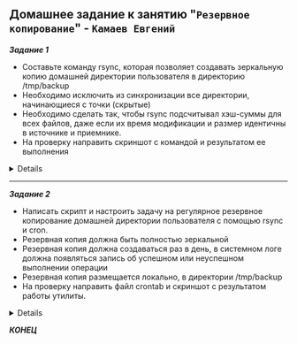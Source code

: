 ## Домашнее задание к занятию "`Резервное копирование`" - `Камаев Евгений`

***Задание 1***

* Составьте команду rsync, которая позволяет создавать зеркальную копию домашней директории пользователя в директорию /tmp/backup
* Необходимо исключить из синхронизации все директории, начинающиеся с точки (скрытые)
* Необходимо сделать так, чтобы rsync подсчитывал хэш-суммы для всех файлов, даже если их время модификации и размер идентичны в источнике и приемнике.
* На проверку направить скриншот с командой и результатом ее выполнения

<details>

![Screnshot](https://github.com/7Evgen7/Netology/blob/main/JPG/SFLT_03/10_3_1.jpg)

![Screnshot](https://github.com/7Evgen7/Netology/blob/main/JPG/SFLT_03/10_3_1.jpg)

</details>

---

***Задание 2***

* Написать скрипт и настроить задачу на регулярное резервное копирование домашней директории пользователя с помощью rsync и cron.
* Резервная копия должна быть полностью зеркальной
* Резервная копия должна создаваться раз в день, в системном логе должна появляться запись об успешном или неуспешном выполнении операции
* Резервная копия размещается локально, в директории /tmp/backup
* На проверку направить файл crontab и скриншот с результатом работы утилиты.

<details>

![Screnshot](https://github.com/7Evgen7/Netology/blob/main/JPG/SFLT_03/10_3_2_1.jpg)

![Screnshot](https://github.com/7Evgen7/Netology/blob/main/JPG/SFLT_03/10_3_2_2.jpg)

![Screnshot](https://github.com/7Evgen7/Netology/blob/main/JPG/SFLT_03/10_3_2_3.jpg)

</details>



***КОНЕЦ***
